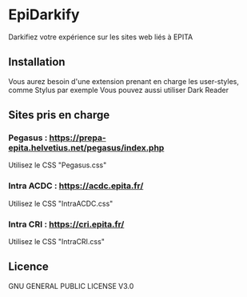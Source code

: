 # EpiDarkify
Darkifiez votre expérience sur les sites web liés à EPITA

## Installation
Vous aurez besoin d'une extension prenant en charge les user-styles, comme Stylus par exemple
Vous pouvez aussi utiliser Dark Reader

## Sites pris en charge
### Pegasus : https://prepa-epita.helvetius.net/pegasus/index.php


Utilisez le CSS "Pegasus.css"


### Intra ACDC : https://acdc.epita.fr/


Utilisez le CSS "IntraACDC.css"

### Intra CRI : https://cri.epita.fr/


Utilisez le CSS "IntraCRI.css"

## Licence
GNU GENERAL PUBLIC LICENSE V3.0
